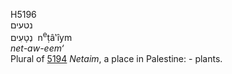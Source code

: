 <body>
  <p>H5196<br>  נטעים  <br> נְטָעִים  ‎  n<sup>e</sup>ṭâ‛ı̂ym  <br><i>net-aw-eem‘ </i><br>Plural of <a href="h5194.htm">5194</a>  <i>Netaim</i>, a place in Palestine: - plants.<br></p>
 </body>
